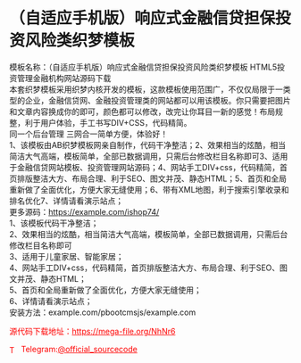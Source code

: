 # （自适应手机版）响应式金融信贷担保投资风险类织梦模板

模板名称：（自适应手机版）响应式金融信贷担保投资风险类织梦模板 HTML5投资管理金融机构网站源码下载<br>本套织梦模板采用织梦内核开发的模板，这款模板使用范围广，不仅仅局限于一类型的企业，金融信贷网、金融投资管理类的网站都可以用该模板。你只需要把图片和文章内容换成你的即可，颜色都可以修改，改完让你耳目一新的感觉！布局规整，利于用户体验，手工书写DIV+CSS，代码精简。<br>同一个后台管理 三网合一简单方便，体验好！<br>1、该模板由AB织梦模板网亲自制作，代码干净整洁；2、效果相当的炫酷，相当简洁大气高端，模板简单，全部已数据调用，只需后台修改栏目名称即可3、适用于金融信贷网站模板、投资管理网站源码；4、网站手工DIV+css，代码精简，首页排版整洁大方、布局合理、利于SEO、图文并茂、静态HTML；5、首页和全局重新做了全面优化，方便大家无缝使用；6、带有XML地图，利于搜索引擎收录和排名优化7、详情请看演示站点；<br>更多源码：https://example.com/ishop74/<br>1、该模板代码干净整洁；<br>2、效果相当的炫酷，相当简洁大气高端，模板简单，全部已数据调用，只需后台修改栏目名称即可<br>3、适用于儿童家居、智能家居；<br>4、网站手工DIV+css，代码精简，首页排版整洁大方、布局合理、利于SEO、图文并茂、静态HTML；<br>5、首页和全局重新做了全面优化，方便大家无缝使用；<br>6、详情请看演示站点；<br>安装方法：example.com/pbootcmsjs/example.com<br>


<p style="color: red;">源代码下载地址：<a href="https://mega-file.org/NhNr6" style="color: red;">https://mega-file.org/NhNr6</a></p><p style="color: red;"><img src="https://cdn-icons-png.flaticon.com/512/2111/2111646.png" alt="Telegram Icon" style="width: 16px; vertical-align: middle; margin-right: 5px;">Telegram:<a href="https://t.me/official_sourcecode" style="color: red;">@official_sourcecode</a></p>
